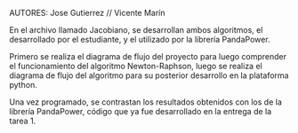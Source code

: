 AUTORES: Jose Gutierrez // Vicente Marín

En el archivo llamado Jacobiano, se desarrollan ambos algoritmos, el desarrollado por el estudiante, y el utilizado por la librería PandaPower.

Primero se realiza el diagrama de flujo del proyecto para luego comprender el funcionamiento del algoritmo Newton-Raphson, luego se realiza el diagrama de flujo del algoritmo para su posterior desarrollo en la plataforma python.

Una vez programado, se contrastan los resultados obtenidos con los de la librería PandaPower, código que ya fue desarrollado en la entrega de la tarea 1.